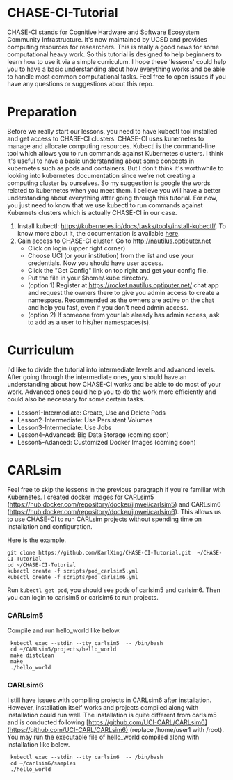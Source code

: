 # CHASE-CI-Tutorial
CHASE-CI stands for Cognitive Hardware and Software Ecosystem Community Infrastructure. It's now maintained by UCSD and provides computing resources for researchers. This is really a good news for some computational heavy work. So this tutorial is designed to help beginners to learn how to use it via a simple curriculum. I hope these 'lessons' could help you to have a basic understanding about how everything works and be able to handle most common computational tasks. Feel free to open issues if you have any questions or suggestions about this repo.


# Preparation
Before we really start our lessons, you need to have kubectl tool installed and get access to CHASE-CI clusters. CHASE-CI uses kunernetes to manage and allocate computing resources. Kubectl is the command-line tool which allows you to run commands against Kubernetes clusters. I think it's useful to have a basic understanding about some concepts in kubernetes such as pods and containers. But I don't think it's worthwhile to looking into kubernetes documentation since we're not creating a computing cluster by ourselves. So my suggestion is google the words related to kubernetes when you meet them. I believe you will have a better understanding about everything after going through this tutorial. For now, you just need to know that we use kubectl to run commands against Kubernets clusters which is actually CHASE-CI in our case.

1. Install kubectl: https://kubernetes.io/docs/tasks/tools/install-kubectl/. To know more about it, the documentation is available [here](https://kubernetes.io/docs/reference/kubectl/overview/).
2. Gain access to CHASE-CI cluster. Go to http://nautilus.optiputer.net
   - Click on login (upper right corner)
   - Choose UCI (or your institution) from the list and use your credentials. Now you should have user access.
   - Click the "Get Config" link on top right and get your config file.
   - Put the file in your $home/.kube directory.
   - (option 1) Register at https://rocket.nautilus.optiputer.net/ chat app and request the owners there to give you admin access to create a namespace. Recommended as the owners are active on the chat and help you fast, even if you don't need admin access.
   - (option 2) If someone from your lab already has admin access, ask to add as a user to his/her namespaces(s).

# Curriculum
I'd like to divide the tutorial into intermediate levels and advanced levels. After going through the intermediate ones, you should have an understanding about how CHASE-CI works and be able to do most of your work. Advanced ones could help you to do the work more efficiently and could also be necessary for some certain tasks.

* Lesson1-Intermediate: Create, Use and Delete Pods
* Lesson2-Intermediate: Use Persistent Volumes
* Lesson3-Intermediate: Use Jobs
* Lesson4-Advanced: Big Data Storage (coming soon)
* Lesson5-Adanced: Customized Docker Images (coming soon)


# CARLsim
Feel free to skip the lessons in the previous paragraph if you're familiar with Kubernetes. I created docker images for CARLsim5 (https://hub.docker.com/repository/docker/jinwei/carlsim5) and CARLsim6 (https://hub.docker.com/repository/docker/jinwei/carlsim6). This allows us to use CHASE-CI to run CARLsim projects without spending time on installation and configuration.  

Here is the example.

```
git clone https://github.com/KarlXing/CHASE-CI-Tutorial.git  ~/CHASE-CI-Tutorial   
cd ~/CHASE-CI-Tutorial     
kubectl create -f scripts/pod_carlsim5.yml    
kubectl create -f scripts/pod_carlsim6.yml   
```

Run ``kubectl get pod``, you should see pods of carlsim5 and carlsim6. Then you can login to carlsim5 or carlsim6 to run projects. 

### CARLsim5  
Compile and run hello_world like below.   
```
 kubectl exec --stdin --tty carlsim5  -- /bin/bash  
 cd ~/CARLsim5/projects/hello_world   
 make distclean  
 make
 ./hello_world   
```  

### CARLsim6
I still have issues with compiling projects in CARLsim6 after installation. However, installation itself works and projects compiled along with installation could run well. The installation is quite different from carlsim5 and is conducted following [https://github.com/UCI-CARL/CARLsim6](https://github.com/UCI-CARL/CARLsim6) (replace /home/user1 with /root). 
You may run the executable file of hello_world compiled along with installation like below.
```
 kubectl exec --stdin --tty carlsim6  -- /bin/bash  
 cd ~/carlsim6/samples
 ./hello_world   
```  













